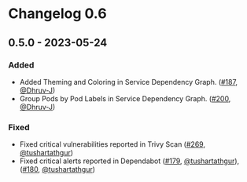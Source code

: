 # Changelog 0.6

## 0.5.0 - 2023-05-24

### Added

- Added Theming and Coloring in Service Dependency Graph. ([#187](https://github.com/antrea-io/theia/pull/187), [@Dhruv-J])
- Group Pods by Pod Labels in Service Dependency Graph. ([#200](https://github.com/antrea-io/theia/pull/200), [@Dhruv-J])

### Fixed

- Fixed critical vulnerabilities reported in Trivy Scan ([#269](https://github.com/antrea-io/theia/pull/269), [@tushartathgur])
- Fixed critical alerts reported in Dependabot ([#179](https://github.com/antrea-io/theia/pull/179), [@tushartathgur]), ([#180](https://github.com/antrea-io/theia/pull/180), [@tushartathgur])


[@Dhruv-J]: https://github.com/Dhruv-J
[@tushartathgur]: https://github.com/tushartathgur
